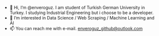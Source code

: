 - 👋 Hi, I’m @enveroguz. I am student of Turkish German University in Turkey. I studying Industrial Engineering but i choose to be a developer.
- 👀 I’m interested in Data Science / Web Scraping / Machine Learning and AI
- 📫 You can reach me with e-mail. enveroguz_github@outlook.com


